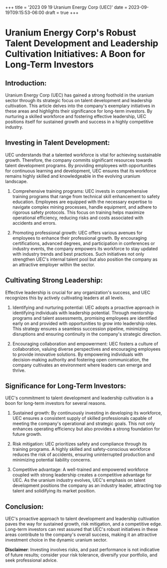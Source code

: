 +++
title = '2023 09 19 Uranium Energy Corp (UEC)'
date = 2023-09-19T09:15:53-06:00
draft = true
+++
# Uranium Energy Corp's Robust Talent Development and Leadership Cultivation Initiatives: A Boon for Long-Term Investors

## Introduction:
Uranium Energy Corp (UEC) has gained a strong foothold in the uranium sector through its strategic focus on talent development and leadership cultivation. This article delves into the company's exemplary initiatives in these areas and highlights their significance for long-term investors. By nurturing a skilled workforce and fostering effective leadership, UEC positions itself for sustained growth and success in a highly competitive industry.

## Investing in Talent Development:
UEC understands that a talented workforce is vital for achieving sustainable growth. Therefore, the company commits significant resources towards talent development programs. By providing employees with opportunities for continuous learning and development, UEC ensures that its workforce remains highly skilled and knowledgeable in the evolving uranium landscape.

1. Comprehensive training programs: UEC invests in comprehensive training programs that range from technical skill enhancement to safety education. Employees are equipped with the necessary expertise to navigate complex mining processes, handle equipment, and adhere to rigorous safety protocols. This focus on training helps maximize operational efficiency, reducing risks and costs associated with accidents and errors.

2. Promoting professional growth: UEC offers various avenues for employees to enhance their professional growth. By encouraging certifications, advanced degrees, and participation in conferences or industry events, the company empowers its workforce to stay updated with industry trends and best practices. Such initiatives not only strengthen UEC's internal talent pool but also position the company as an attractive employer within the sector.

## Cultivating Strong Leadership:
Effective leadership is crucial for any organization's success, and UEC recognizes this by actively cultivating leaders at all levels.

1. Identifying and nurturing potential: UEC adopts a proactive approach in identifying individuals with leadership potential. Through mentorship programs and talent assessments, promising employees are identified early on and provided with opportunities to grow into leadership roles. This strategy ensures a seamless succession pipeline, minimizing disruptions and ensuring continuity in the company's strategic direction.

2. Encouraging collaboration and empowerment: UEC fosters a culture of collaboration, valuing diverse perspectives and encouraging employees to provide innovative solutions. By empowering individuals with decision-making authority and fostering open communication, the company cultivates an environment where leaders can emerge and thrive.

## Significance for Long-Term Investors:
UEC's commitment to talent development and leadership cultivation is a boon for long-term investors for several reasons.

1. Sustained growth: By continuously investing in developing its workforce, UEC ensures a consistent supply of skilled professionals capable of meeting the company's operational and strategic goals. This not only enhances operating efficiency but also provides a strong foundation for future growth.

2. Risk mitigation: UEC prioritizes safety and compliance through its training programs. A highly skilled and safety-conscious workforce reduces the risk of accidents, ensuring uninterrupted production and minimizing potential liability concerns.

3. Competitive advantage: A well-trained and empowered workforce coupled with strong leadership creates a competitive advantage for UEC. As the uranium industry evolves, UEC's emphasis on talent development positions the company as an industry leader, attracting top talent and solidifying its market position.

## Conclusion:
UEC's proactive approach to talent development and leadership cultivation paves the way for sustained growth, risk mitigation, and a competitive edge. Long-term investors can rest assured that UEC's robust initiatives in these areas contribute to the company's overall success, making it an attractive investment choice in the dynamic uranium sector.


**Disclaimer**: Investing involves risks, and past performance is not indicative of future results; consider your risk tolerance, diversify your portfolio, and seek professional advice.

